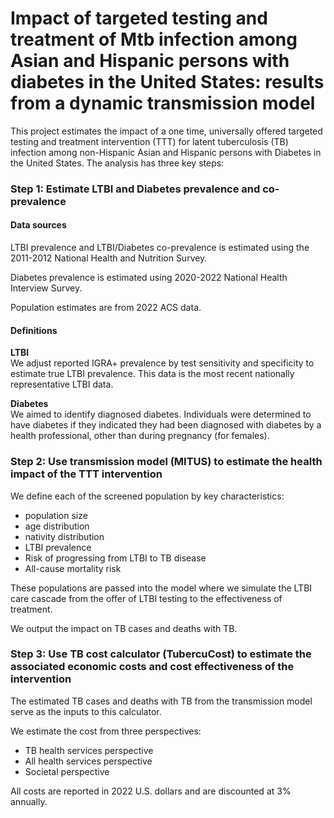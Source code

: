 # Impact of targeted testing and treatment of Mtb infection among Asian and Hispanic persons with diabetes in the United States: results from a dynamic transmission model 

This project estimates the impact of a one time, universally offered targeted testing and treatment intervention (TTT) for latent tuberculosis (TB) infection among non-Hispanic Asian and Hispanic persons with Diabetes in the United States. The analysis has three key steps: 

### Step 1: Estimate LTBI and Diabetes prevalence and co-prevalence

#### Data sources 

LTBI prevalence and LTBI/Diabetes co-prevalence is estimated using the 2011-2012 National Health and Nutrition Survey.

Diabetes prevalence is estimated using 2020-2022 National Health Interview Survey.  

Population estimates are from 2022 ACS data. 


#### Definitions 

**LTBI**   
We adjust reported IGRA+ prevalence by test sensitivity and specificity to estimate true LTBI prevalence. This data is the most recent nationally representative LTBI data.

**Diabetes**   
We aimed to identify diagnosed diabetes. Individuals were determined to have diabetes if they indicated they had been diagnosed with diabetes by a health professional, other than during pregnancy (for females). 

### Step 2: Use transmission model (MITUS) to estimate the health impact of the TTT intervention

We define each of the screened population by key characteristics: 

- population size 
- age distribution 
- nativity distribution
- LTBI prevalence 
- Risk of progressing from LTBI to TB disease 
- All-cause mortality risk

These populations are passed into the model where we simulate the LTBI care cascade from the offer of LTBI testing to the effectiveness of treatment. 

We output the impact on TB cases and deaths with TB. 

### Step 3: Use TB cost calculator (TubercuCost) to estimate the associated economic costs and cost effectiveness of the intervention

The estimated TB cases and deaths with TB from the transmission model serve as the inputs to this calculator. 

We estimate the cost from three perspectives: 

- TB health services perspective
- All health services perspective 
- Societal perspective 

All costs are reported in 2022 U.S. dollars and are discounted at 3% annually.

